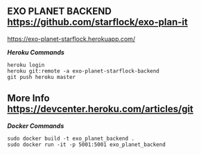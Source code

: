 ## EXO PLANET BACKEND https://github.com/starflock/exo-plan-it

https://exo-planet-starflock.herokuapp.com/

***Heroku Commands***
```
heroku login
heroku git:remote -a exo-planet-starflock-backend
git push heroku master
```

## More Info https://devcenter.heroku.com/articles/git


***Docker Commands***
```
sudo docker build -t exo_planet_backend .
sudo docker run -it -p 5001:5001 exo_planet_backend
```
